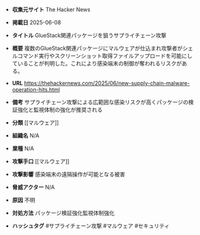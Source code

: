 - **収集元サイト**
The Hacker News

- **掲載日**
2025-06-08

- **タイトル**
GlueStack関連パッケージを狙うサプライチェーン攻撃

- **概要**
複数のGlueStack関連パッケージにマルウェアが仕込まれ攻撃者がシェルコマンド実行やスクリーンショット取得ファイルアップロードを可能にしていることが判明した。これにより感染端末の制御が奪われるリスクがある。

- **URL**
https://thehackernews.com/2025/06/new-supply-chain-malware-operation-hits.html

- **備考**
サプライチェーン攻撃による広範囲な感染リスクが高くパッケージの検証強化と監視体制の強化が推奨される

- **分類**
[[マルウェア]]

- **組織名**
N/A

- **業種**
N/A

- **攻撃手口**
[[マルウェア]]

- **攻撃影響**
感染端末の遠隔操作が可能となる被害

- **脅威アクター**
N/A

- **原因**
不明

- **対処方法**
パッケージ検証強化監視体制強化

- **ハッシュタグ**
#サプライチェーン攻撃 #マルウェア #セキュリティ
